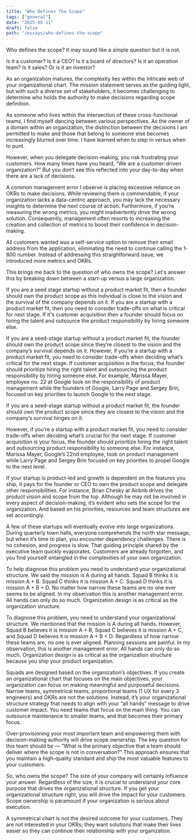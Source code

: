 ```yaml
---
title: "Who Defines The Scope"
tags: ["general"]
date: "2025-05-11"
draft: false
path: "/essays/who-defines-the-scope"
---
```


Who defines the scope? It may sound like a simple question but it is not.

Is it a customer? Is it a CEO? Is it a board of directors? Is it an operation team? Is it sales? Or is it an investor? 

As an organization matures, the complexity lies within the intricate web of your organizational chart. The mission statement serves as the guiding light, but with such a diverse set of stakeholders, it becomes challenging to determine who holds the authority to make decisions regarding scope definition. 

As someone who lives within the intersection of these cross-functional teams, I find myself dancing between various perspectives. As the owner of a domain within an organization, the distinction between the decisions I am permitted to make and those that belong to someone else becomes increasingly blurred over time. I have learned when to step in versus when to punt. 

However, when you delegate decision-making, you risk frustrating your customers. How many times have you heard, “We are a customer-driven organization?” But you don’t see this reflected into your day-to-day when there are a lack of decisions.

A common management error I observe is placing excessive reliance on OKRs to make decisions. While reviewing them is commendable, if your organization lacks a data-centric approach, you may lack the necessary insights to determine the next course of action. Furthermore, if you’re measuring the wrong metrics, you might inadvertently drive the wrong solution. Consequently, management often resorts to increasing the creation and collection of metrics to boost their confidence in decision-making. 

All customers wanted was a self-service option to remove their email address from the application, eliminating the need to continue calling the 1-800 number. Instead of addressing this straightforward issue, we introduced more metrics and OKRs. 

This brings me back to the question of who owns the scope? Let's  answer this by breaking down between a start-up versus a large organization.

If you are a seed stage startup without a product market fit, then a founder should own the product scope as this individual is close to the vision and the survival of the company depends on it. If you are a startup with a product market fit, then you need to consider trade-offs on what is critical for next stage. If it's customer acquisition then a founder should focus on hiring the talent and outsource the product responsibility by hiring someone else.

If you are a seed-stage startup without a product market fit, the founder should own the product scope since they’re closest to the vision and the company’s survival depends on it. However, if you’re a startup with a product market fit, you need to consider trade-offs when deciding what’s critical for the next stage. If customer acquisition is the focus, the founder should prioritize hiring the right talent and outsourcing the product responsibility by hiring someone else. For example, Marissa Mayer, employee no. 22 at Google took on the responsibility of product management while the founders of Google, Larry Page and Sergey Brin, focused on key priorities to launch Google to the next stage.

If you are a seed-stage startup without a product market fit, the founder should own the product scope since they are closest to the vision and the company’s survival hinges on it. 

However, if you’re a startup with a product market fit, you need to consider trade-offs when deciding what’s crucial for the next stage. If customer acquisition is your focus, the founder should prioritize hiring the right talent and outsourcing product responsibility to someone else. For instance, Marissa Mayer, Google’s 22nd employee, took on product management while Larry Page and Sergey Brin focused on key priorities to propel Google to the next level. 

If your startup is product-led and growth is dependent on the features you ship, it pays for the founder or CEO to own the product scope and delegate other responsibilities. For instance, Brian Chesky at Airbnb drives the product vision and scope from the top. Although he may not be involved in every aspect of decision-making, it’s evident who sets the scope for the organization. And based on his priorities, resources and team structures are set accordingly.

A few of these startups will eventually evolve into large organizations. During quarterly town halls, everyone comprehends the north star message, but when it’s time to plan, you encounter dependency challenges. There is no cohesion, and progress is slow. That guiding principle shared by the executive team quickly evaporates. Customers are already forgotten, and you find yourself entangled in the complexities of your own organization. 

To help diagnose this problem you need to understand your organizational structure. We said the mission is A during all hands. Squad B thinks it is mission A + B. Squad C thinks it is mission A + C. Squad D thinks it is mission A + B + D. No matter how narrow these teams are no one ever seems to be aligned. In my observation this is another management error. All hands can only do so much. Organization design is as critical as the organization structure. 

To diagnose this problem, you need to understand your organizational structure. We mentioned that the mission is A during all hands. However, Squad B believes it is mission A + B, Squad C believes it is mission A + C, and Squad D believes it is mission A + B + D. Regardless of how narrow these teams are, no one is ever aligned. Planning sessions are painful. In my observation, this is another management error. All hands can only do so much. Organization design is as critical as the organization structure because you ship your product organization.

Squads are designed based on the organization’s objectives. If you create an organizational chart that focuses on the main objectives, your organization can focus on making meaningful and purposeful decisions. Narrow teams, symmetrical teams, proportional teams (1 UX for every 3 engineers) and OKRs are not the solutions. Instead, it’s your organizational structure strategy that needs to align with your “all hands” message to drive customer impact. You need teams that focus on the main thing. You can outsource maintenance to smaller teams, and that becomes their primary focus. 

Over-provisioning your most important team and empowering them with decision-making authority will drive scope ownership. The key question for this team should be — “What is the primary objective that a team should deliver where the scope is not in conversation?” This approach ensures that you maintain a high-quality standard and ship the most valuable features to your customers.

So, who owns the scope? The size of your company will certainly influence your answer. Regardless of the size, it is crucial to understand your core purpose that drives the organizational structure. If you get your organizational structure right, you will drive the impact for your customers. Scope ownership is paramount if your organization is serious about execution.

A symmetrical chart is not the desired outcome for your customers. They are not interested in your OKRs; they want solutions that make their lives easier so they can continue their relationship with your organization.
